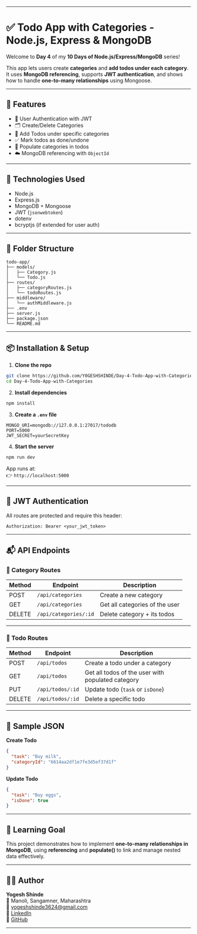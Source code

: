 

---

# ✅ Todo App with Categories - Node.js, Express & MongoDB

Welcome to **Day 4** of my **10 Days of Node.js/Express/MongoDB** series!

This app lets users create **categories** and **add todos under each category**. It uses **MongoDB referencing**, supports **JWT authentication**, and shows how to handle **one-to-many relationships** using Mongoose.

---

## 🚀 Features

- 🔐 User Authentication with JWT
- 🗂️ Create/Delete Categories
- 📝 Add Todos under specific categories
- ✅ Mark todos as done/undone
- 🧩 Populate categories in todos
- ☁️ MongoDB referencing with `ObjectId`

---

## 🧠 Technologies Used

- Node.js
- Express.js
- MongoDB + Mongoose
- JWT (`jsonwebtoken`)
- dotenv
- bcryptjs (if extended for user auth)

---

## 📁 Folder Structure

```
todo-app/
├── models/
│   ├── Category.js
│   └── Todo.js
├── routes/
│   ├── categoryRoutes.js
│   └── todoRoutes.js
├── middleware/
│   └── authMiddleware.js
├── .env
├── server.js
├── package.json
└── README.md
```

---

## 📦 Installation & Setup

1. **Clone the repo**
```bash
git clone https://github.com/Y0GESHSHINDE/Day-4-Todo-App-with-Categories.git
cd Day-4-Todo-App-with-Categories
```

2. **Install dependencies**
```bash
npm install
```

3. **Create a `.env` file**
```
MONGO_URI=mongodb://127.0.0.1:27017/tododb
PORT=5000
JWT_SECRET=yourSecretKey
```

4. **Start the server**
```bash
npm run dev
```

App runs at:  
👉 `http://localhost:5000`

---

## 🔐 JWT Authentication

All routes are protected and require this header:
```
Authorization: Bearer <your_jwt_token>
```

---

## 📬 API Endpoints

### 📁 Category Routes

| Method | Endpoint             | Description                         |
|--------|----------------------|-------------------------------------|
| POST   | `/api/categories`    | Create a new category               |
| GET    | `/api/categories`    | Get all categories of the user      |
| DELETE | `/api/categories/:id`| Delete category + its todos         |

---

### 📝 Todo Routes

| Method | Endpoint           | Description                                      |
|--------|--------------------|--------------------------------------------------|
| POST   | `/api/todos`       | Create a todo under a category                  |
| GET    | `/api/todos`       | Get all todos of the user with populated category |
| PUT    | `/api/todos/:id`   | Update todo (`task` or `isDone`)                |
| DELETE | `/api/todos/:id`   | Delete a specific todo                          |

---

## 🧪 Sample JSON

**Create Todo**
```json
{
  "task": "Buy milk",
  "categoryId": "6614aa2df1e7fe3d5ef37d1f"
}
```

**Update Todo**
```json
{
  "task": "Buy eggs",
  "isDone": true
}
```

---

## 🧠 Learning Goal

This project demonstrates how to implement **one-to-many relationships in MongoDB**, using **referencing** and **populate()** to link and manage nested data effectively.

---

## 👨‍💻 Author

**Yogesh Shinde**  
📍 Manoli, Sangamner, Maharashtra  
📧 yogeshshinde3624@gmail.com  
🔗 [LinkedIn](https://linkedin.com/in/y0geshshinde)  
🐙 [GitHub](https://github.com/y0geshshinde)

---
